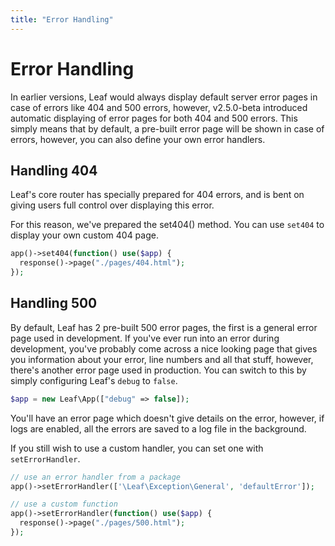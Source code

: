 ```yaml
---
title: "Error Handling"
---
```


# Error Handling
<!-- markdownlint-disable no-inline-html -->

<!-- ::: info Video Docs
Learn how to handle errors in your leaf app, during and after development.

<VideoLesson href="#" title="Error handling in leaf PHP">Watch the error handling guide on youtube</VideoLesson>
::: -->

In earlier versions, Leaf would always display default server error pages in case of errors like 404 and 500 errors, however, v2.5.0-beta introduced automatic displaying of error pages for both 404 and 500 errors. This simply means that by default, a pre-built error page will be shown in case of errors, however, you can also define your own error handlers.

## Handling 404

Leaf's core router has specially prepared for 404 errors, and is bent on giving users full control over displaying this error.

For this reason, we've prepared the set404() method. You can use `set404` to display your own custom 404 page.

```php
app()->set404(function() use($app) {
  response()->page("./pages/404.html");
});
```

## Handling 500

By default, Leaf has 2 pre-built 500 error pages, the first is a general error page used in development. If you've ever run into an error during development, you've probably come across a nice looking page that gives you information about your error, line numbers and all that stuff, however, there's another error page used in production. You can switch to this by simply configuring Leaf's `debug` to `false`.

```php
$app = new Leaf\App(["debug" => false]);
```

You'll have an error page which doesn't give details on the error, however, if logs are enabled, all the errors are saved to a log file in the background.

If you still wish to use a custom handler, you can set one with `setErrorHandler`.

```php
// use an error handler from a package
app()->setErrorHandler(['\Leaf\Exception\General', 'defaultError']);

// use a custom function
app()->setErrorHandler(function() use($app) {
  response()->page("./pages/500.html");
});
```
